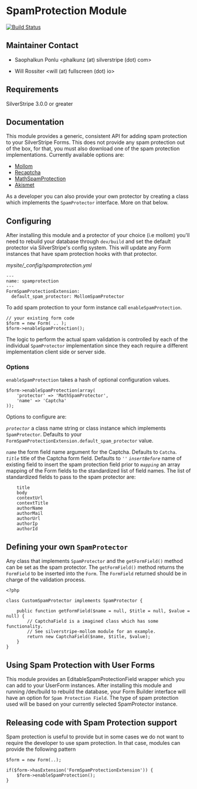 # SpamProtection Module

[![Build Status](https://secure.travis-ci.org/silverstripe/silverstripe-spamprotection.png?branch=master)](http://travis-ci.org/silverstripe/silverstripe-spamprotection)


## Maintainer Contact

 * Saophalkun Ponlu
   <phalkunz (at) silverstripe (dot) com>

 * Will Rossiter
   <will (at) fullscreen (dot) io>

## Requirements

SilverStripe 3.0.0 or greater

## Documentation

This module provides a generic, consistent API for adding spam protection to 
your SilverStripe Forms. This does not provide any spam protection out of the 
box, for that, you must also download one of the spam protection 
implementations. Currently available options are:

* [Mollom](https://github.com/silverstripe/silverstripe-mollom)
* [Recaptcha](https://github.com/chillu/silverstripe-recaptcha)
* [MathSpamProtection](https://github.com/silverstripe/silverstripe-mathspamprotection)
* [Akismet](https://github.com/tractorcow/silverstripe-akismet)

As a developer you can also provide your own protector by creating a class which
implements the `SpamProtector` interface. More on that below.

## Configuring

After installing this module and a protector of your choice (i.e mollom) you'll 
need to rebuild your database through `dev/build` and set the default protector 
via SilverStripe's config system. This will update any Form instances that have
spam protection hooks with that protector.

*mysite/_config/spamprotection.yml*

	---
	name: spamprotection
	---
	FormSpamProtectionExtension:
	  default_spam_protector: MollomSpamProtector

To add spam protection to your form instance call `enableSpamProtection`.
	
	// your existing form code
	$form = new Form( .. );
	$form->enableSpamProtection();

The logic to perform the actual spam validation is controlled by each of the 
individual `SpamProtector` implementation since they each require a different 
implementation client side or server side.

### Options

`enableSpamProtection` takes a hash of optional configuration values. 

	$form->enableSpamProtection(array(
		'protector' => 'MathSpamProtector',
		'name' => 'Captcha'
	));

Options to configure are:

*`protector`* a class name string or class instance which implements 
`SpamProtector`. Defaults to your 
`FormSpamProtectionExtension.default_spam_protector` value.

*`name`* the form field name argument for the Captcha. Defaults to `Catcha`.
*`title`* title of the Captcha form field. Defaults to `''`
*`insertBefore`* name of existing field to insert the spam protection field prior to
*`mapping`* an array mapping of the Form fields to the standardized list of 
field names. The list of standardized fields to pass to the spam protector are:

		title
		body
		contextUrl
		contextTitle
		authorName
		authorMail
		authorUrl
		authorIp
		authorId

## Defining your own `SpamProtector`

Any class that implements `SpamProtector` and the `getFormField()` method can
be set as the spam protector. The `getFormField()` method returns the 
`FormField` to be inserted into the `Form`. The `FormField` returned should be
in charge of the validation process.

	<?php

	class CustomSpamProtector implements SpamProtector {

		public function getFormField($name = null, $title = null, $value = null) {
			// CaptchaField is a imagined class which has some functionality.
			// See silverstripe-mollom module for an example.
			return new CaptchaField($name, $title, $value);
		}
	}


## Using Spam Protection with User Forms

This module provides an EditableSpamProtectionField wrapper which you can add
to your UserForm instances. After installing this module and running /dev/build
to rebuild the database, your Form Builder interface will have an option for 
`Spam Protection Field`. The type of spam protection used will be based on your 
currently selected SpamProtector instance.

## Releasing code with Spam Protection support

Spam protection is useful to provide but in some cases we do not want to require 
the developer to use spam protection. In that case, modules can provide the 
following pattern

	$form = new Form(..);

	if($form->hasExtension('FormSpamProtectionExtension')) {
		$form->enableSpamProtection();
	}
